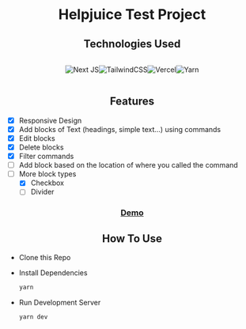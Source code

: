 <h1 style='width:100%;text-align:center'>Helpjuice Test Project</h1>

<h2 style='width:100%;text-align:center'>Technologies Used</h2>

<div style='display:flex;flex-wrap:wrap;justify-content:center;width:100%;'>

![Next JS](https://img.shields.io/badge/Next-black?style=for-the-badge&logo=next.js&logoColor=white)![TailwindCSS](https://img.shields.io/badge/tailwindcss-%2338B2AC.svg?style=for-the-badge&logo=tailwind-css&logoColor=white)![Vercel](https://img.shields.io/badge/vercel-%23000000.svg?style=for-the-badge&logo=vercel&logoColor=white)![Yarn](https://img.shields.io/badge/yarn-%232C8EBB.svg?style=for-the-badge&logo=yarn&logoColor=white)

</div>

<h2 style='width:100%;text-align:center'>Features</h2>

- [x] Responsive Design
- [x] Add blocks of Text (headings, simple text...) using commands
- [x] Edit blocks
- [x] Delete blocks
- [x] Filter commands
- [ ] Add block based on the location of where you called the command
- [ ] More block types
  - [x] Checkbox
  - [ ] Divider

<h3 style='width:100%;text-align:center'>

[Demo](https://helpjuice-test-project.vercel.app)

</h3>

<h2 style='width:100%;text-align:center'>How To Use</h2>

- Clone this Repo
- Install Dependencies

  ```bash
  yarn
  ```

- Run Development Server

  ```bash
  yarn dev
  ```
